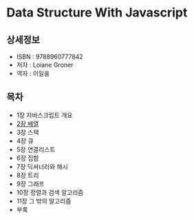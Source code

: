 # Data Structure With Javascript


## 상세정보

- ISBN : 9788960777842
- 저자 : Loiane Groner
- 역자 : 이일웅


## 목차

- 1장 자바스크립트 개요
- [2장 배열](./array/README.md)
- 3장 스택
- 4장 큐
- 5장 연결리스트
- 6장 집합
- 7장 딕셔너리와 해시
- 8장 트리
- 9장 그래프
- 10장 정렬과 검색 알고리즘
- 11장 그 밖의 알고리즘
- 부록



